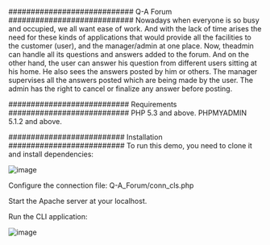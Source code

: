 ############################
Q-A Forum
############################
Nowadays when everyone is so busy and occupied, we all want ease of work. And with the lack of time arises the need for these kinds of applications that would provide all the facilities to the customer (user), and the manager/admin at one place. Now, theadmin can handle all its questions  and answers added to the forum.
And on the other hand, the user can answer his question  from different users sitting at his home. He also sees the answers posted by him or others.
The manager supervises all the answers posted which are being made by the user. The admin has the right to cancel or finalize any  answer before posting.

###########################
Requirements
###########################
PHP 5.3 and above.
PHPMYADMIN 5.1.2 and above.

##########################
Installation 
##########################
To run this demo, you need to clone it and install dependencies:

![image](https://user-images.githubusercontent.com/66878185/148738389-e576f35c-fdb2-4058-a3df-b08f44f1070b.png)

Configure the connection file:
Q-A_Forum/conn_cls.php 

Start the Apache server at your localhost. 

Run the CLI application:

![image](https://user-images.githubusercontent.com/66878185/148738769-abc1344c-2d24-4d73-b224-d29032aafa5c.png)


